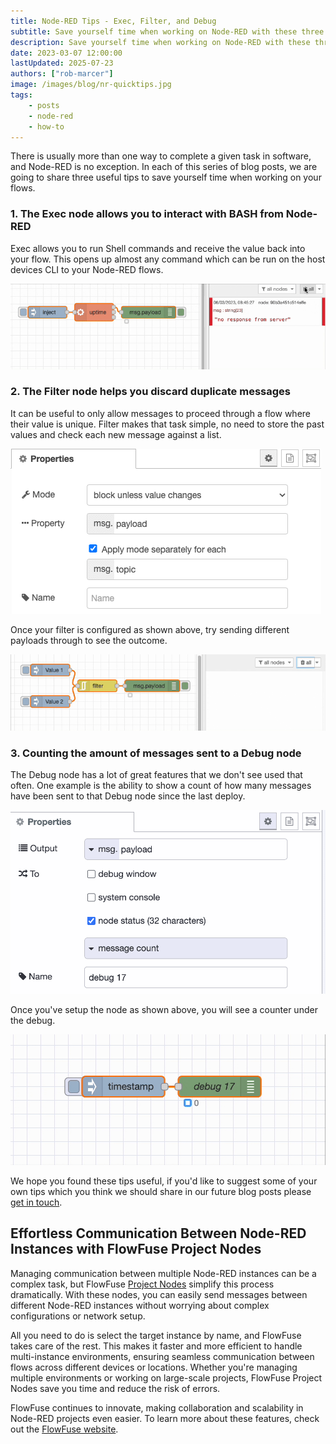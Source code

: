 ```yaml
---
title: Node-RED Tips - Exec, Filter, and Debug
subtitle: Save yourself time when working on Node-RED with these three tips.
description: Save yourself time when working on Node-RED with these three tips.
date: 2023-03-07 12:00:00
lastUpdated: 2025-07-23
authors: ["rob-marcer"]
image: /images/blog/nr-quicktips.jpg
tags:
    - posts 
    - node-red
    - how-to
---
```


There is usually more than one way to complete a given task in software, and Node-RED is no exception. In each of this series of blog posts, we are going to share three useful tips to save yourself time when working on your flows.
<!--more-->

### 1. The Exec node allows you to interact with BASH from Node-RED

Exec allows you to run Shell commands and receive the value back into your flow. This opens up almost any command which can be run on the host devices CLI to your Node-RED flows.

!["Example flow using the Exec node"](./images/exec-example.gif "Example flow using the Exec node")

### 2. The Filter node helps you discard duplicate messages

It can be useful to only allow messages to proceed through a flow where their value is unique. Filter makes that task simple, no need to store the past values and check each new message against a list.

![Configuring the Filter node to only allow unique payloads through](./images/filter-config.png "Configuring the Filter node to only allow unique payloads through")

Once your filter is configured as shown above, try sending different payloads through to see the outcome.

![Demonstration showing the Filter node](./images/filter-example.gif "Demonstration showing the Filter node")

### 3. Counting the amount of messages sent to a Debug node

The Debug node has a lot of great features that we don't see used that often. One example is the ability to show a count of how many messages have been sent to that Debug node since the last deploy.

![Setting up the debug to count messages](./images/setup-counting-debug.png "Setting up the debug to count messages")

Once you've setup the node as shown above, you will see a counter under the debug.

![Each message sent to the debug node is counted](./images/counting-debug.gif "Each message sent to the debug node is counted")

We hope you found these tips useful, if you'd like to suggest some of your own tips which you think we should share in our future blog posts please [get in touch](mailto:contact@flowfuse.com).

## Effortless Communication Between Node-RED Instances with FlowFuse Project Nodes

Managing communication between multiple Node-RED instances can be a complex task, but FlowFuse [Project Nodes](/docs/user/projectnodes/) simplify this process dramatically. With these nodes, you can easily send messages between different Node-RED instances without worrying about complex configurations or network setup.

All you need to do is select the target instance by name, and FlowFuse takes care of the rest. This makes it faster and more efficient to handle multi-instance environments, ensuring seamless communication between flows across different devices or locations. Whether you're managing multiple environments or working on large-scale projects, FlowFuse Project Nodes save you time and reduce the risk of errors.

FlowFuse continues to innovate, making collaboration and scalability in Node-RED projects even easier. To learn more about these features, check out the [FlowFuse website](/).